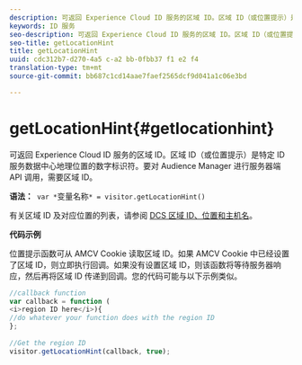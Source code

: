 ```yaml
---
description: 可返回 Experience Cloud ID 服务的区域 ID。区域 ID（或位置提示）是特定 ID 服务数据中心地理位置的数字标识符。要对 Audience Manager 进行服务器端 API 调用，需要区域 ID。
keywords: ID 服务
seo-description: 可返回 Experience Cloud ID 服务的区域 ID。区域 ID（或位置提示）是特定 ID 服务数据中心地理位置的数字标识符。要对 Audience Manager 进行服务器端 API 调用，需要区域 ID。
seo-title: getLocationHint
title: getLocationHint
uuid: cdc312b7-d270-4a5 c-a2 bb-0fbb37 f1 e2 f4
translation-type: tm+mt
source-git-commit: bb687c1cd14aae7faef2565dcf9d041a1c06e3bd

---
```



# getLocationHint{#getlocationhint}

可返回 Experience Cloud ID 服务的区域 ID。区域 ID（或位置提示）是特定 ID 服务数据中心地理位置的数字标识符。要对 Audience Manager 进行服务器端 API 调用，需要区域 ID。

**语法：**` var *`变量名称`* = visitor.getLocationHint()`

有关区域 ID 及对应位置的列表，请参阅 [DCS 区域 ID、位置和主机名](https://marketing.adobe.com/resources/help/en_US/aam/dcs-regions.html)。

**代码示例**

位置提示函数可从 AMCV Cookie 读取区域 ID。如果 AMCV Cookie 中已经设置了区域 ID，则立即执行回调。如果没有设置区域 ID，则该函数将等待服务器响应，然后再将区域 ID 传递到回调。您的代码可能与以下示例类似。

```js
//callback function 
var callback = function ( 
<i>region ID here</i>){ 
//do whatever your function does with the region ID 
}; 
 
//Get the region ID 
visitor.getLocationHint(callback, true); 
```

